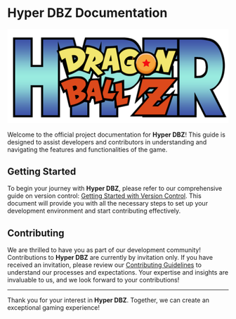 # Hyper DBZ Documentation

![Hyper DBZ Logo](assets/logo.png)

Welcome to the official project documentation for **Hyper DBZ**! This guide is designed to assist developers and contributors in understanding and navigating the features and functionalities of the game.

## Getting Started

To begin your journey with **Hyper DBZ**, please refer to our comprehensive guide on version control: [Getting Started with Version Control](GETTING-STARTED.md). This document will provide you with all the necessary steps to set up your development environment and start contributing effectively.

## Contributing

We are thrilled to have you as part of our development community! Contributions to **Hyper DBZ** are currently by invitation only. If you have received an invitation, please review our [Contributing Guidelines](CONTRIBUTING.md) to understand our processes and expectations. Your expertise and insights are invaluable to us, and we look forward to your contributions!

---

Thank you for your interest in **Hyper DBZ**. Together, we can create an exceptional gaming experience!
